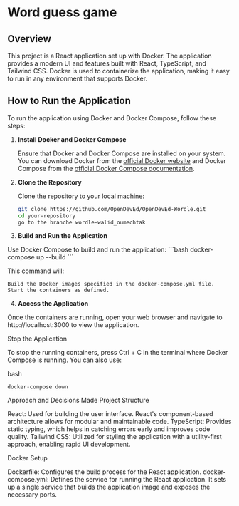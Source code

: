 # Word guess game

## Overview

This project is a React application set up with Docker. The application provides a modern UI and features built with React, TypeScript, and Tailwind CSS. Docker is used to containerize the application, making it easy to run in any environment that supports Docker.

## How to Run the Application

To run the application using Docker and Docker Compose, follow these steps:

1. **Install Docker and Docker Compose**

   Ensure that Docker and Docker Compose are installed on your system. You can download Docker from the [official Docker website](https://www.docker.com/get-started) and Docker Compose from the [official Docker Compose documentation](https://docs.docker.com/compose/install/).

2. **Clone the Repository**

   Clone the repository to your local machine:

   ```bash
   git clone https://github.com/OpenDevEd/OpenDevEd-Wordle.git
   cd your-repository
   go to the branche wordle-walid_oumechtak
   
3. **Build and Run the Application**

  Use Docker Compose to build and run the application:
  \```bash
  docker-compose up --build \```
  
This command will:

    Build the Docker images specified in the docker-compose.yml file.
    Start the containers as defined.


4. **Access the Application**

Once the containers are running, open your web browser and navigate to http://localhost:3000 to view the application.

Stop the Application

To stop the running containers, press Ctrl + C in the terminal where Docker Compose is running. You can also use:

bash

    docker-compose down

Approach and Decisions Made
Project Structure

React: Used for building the user interface. React's component-based architecture allows for modular and maintainable code.
TypeScript: Provides static typing, which helps in catching errors early and improves code quality.
Tailwind CSS: Utilized for styling the application with a utility-first approach, enabling rapid UI development.

Docker Setup

Dockerfile: Configures the build process for the React application.
docker-compose.yml: Defines the service for running the React application.
  It sets up a single service that builds the application image and exposes the necessary ports.
